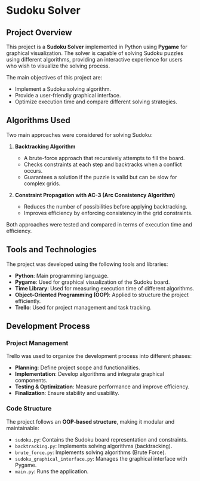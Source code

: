# Sudoku Solver

## Project Overview
This project is a **Sudoku Solver** implemented in Python using **Pygame** for graphical visualization. The solver is capable of solving Sudoku puzzles using different algorithms, providing an interactive experience for users who wish to visualize the solving process.

The main objectives of this project are:
- Implement a Sudoku solving algorithm.
- Provide a user-friendly graphical interface.
- Optimize execution time and compare different solving strategies.

## Algorithms Used
Two main approaches were considered for solving Sudoku:
1. **Backtracking Algorithm**
   - A brute-force approach that recursively attempts to fill the board.
   - Checks constraints at each step and backtracks when a conflict occurs.
   - Guarantees a solution if the puzzle is valid but can be slow for complex grids.

2. **Constraint Propagation with AC-3 (Arc Consistency Algorithm)**
   - Reduces the number of possibilities before applying backtracking.
   - Improves efficiency by enforcing consistency in the grid constraints.

Both approaches were tested and compared in terms of execution time and efficiency.

## Tools and Technologies
The project was developed using the following tools and libraries:

- **Python**: Main programming language.
- **Pygame**: Used for graphical visualization of the Sudoku board.
- **Time Library**: Used for measuring execution time of different algorithms.
- **Object-Oriented Programming (OOP)**: Applied to structure the project efficiently.
- **Trello**: Used for project management and task tracking.

## Development Process
### Project Management
Trello was used to organize the development process into different phases:
- **Planning**: Define project scope and functionalities.
- **Implementation**: Develop algorithms and integrate graphical components.
- **Testing & Optimization**: Measure performance and improve efficiency.
- **Finalization**: Ensure stability and usability.

### Code Structure
The project follows an **OOP-based structure**, making it modular and maintainable:
- `sudoku.py`: Contains the Sudoku board representation and constraints.
- `backtracking.py`: Implements solving algorithms (backtracking).
- `brute_force.py`: Implements solving algorithms (Brute Force).
- `sudoku_graphical_interface.py`: Manages the graphical interface with Pygame.
- `main.py`: Runs the application.
